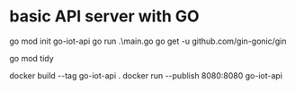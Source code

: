# basic API server with GO

go mod init go-iot-api
go run .\main.go
go get -u github.com/gin-gonic/gin

go mod tidy

docker build --tag go-iot-api .
docker run --publish 8080:8080 go-iot-api
